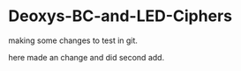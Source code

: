 # Deoxys-BC-and-LED-Ciphers

making some changes to test in git.

here made an change and did second add.
